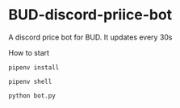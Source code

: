 # BUD-discord-priice-bot
A discord price bot for BUD. It updates every 30s

How to start

```
pipenv install 

pipenv shell

python bot.py
```